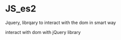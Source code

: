 # JS_es2

Jquery, librqary to interact with the dom in smart way

interact with dom with jQuery library